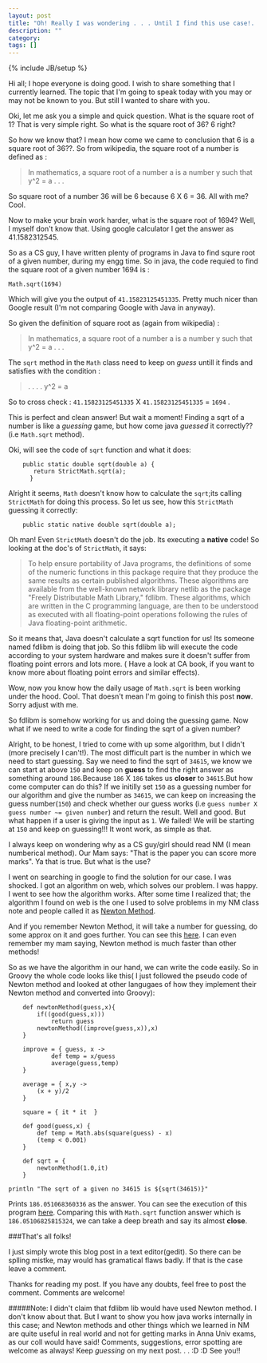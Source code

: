 ```yaml
---
layout: post
title: "Oh! Really I was wondering . . . Until I find this use case!. . ."
description: ""
category: 
tags: []
---
```

{% include JB/setup %}

Hi all; I hope everyone is doing good. I wish to share something that I currently learned. The topic that I'm going to 
speak today with you may or may not be known to you. But still I wanted to share with you. 


Oki, let me ask you a simple and quick question. What is the square root of 1? That is very simple right. So what is the square root 
of 36? 6 right? 

So how we know that? I mean how come we came to conclusion that 6 is a square root of 36??. So from wikipedia, the square root of a
number is defined as :

>In mathematics, a square root of a number a is a number y such that y^2 = a . . . 

So square root of a number 36 will be 6 because 6 X 6 = 36. All with me? Cool.

Now to make your brain work harder, what is the square root of 1694? Well, I myself don't know that. Using google calculator I get
the answer as 41.1582312545. 

So as a CS guy, I have written plenty of programs in Java to find squre root of a given number, during my engg time. So in java, the
code requied to find the square root of a given number 1694 is :

	Math.sqrt(1694)

Which will give you the output of `41.15823125451335`. Pretty much nicer than Google result (I'm not comparing Google with Java in anyway).


So given the definition of square root as (again from wikipedia) :

>In mathematics, a square root of a number a is a number y such that y^2 = a . . . 

The `sqrt` method in the `Math` class need to keep on *guess* untill it finds and satisfies with the condition :

>. . . . y^2 = a 

So to cross check : `41.15823125451335` X `41.15823125451335` = `1694` . 

This is perfect and clean answer! But wait a moment! Finding a sqrt of a number is like a *guessing* game, but how come java *guessed* it correctly??
(i.e `Math.sqrt` method).

Oki, will see the code of `sqrt` function and what it does:

		public static double sqrt(double a) {
     	   return StrictMath.sqrt(a); 
          }
 
Alright it seems, `Math` doesn't know how to calculate the `sqrt`;its calling `StrictMath` for doing this process. So let us see, how this `StrictMath` guessing
it correctly:

		public static native double sqrt(double a);


Oh man! Even `StrictMath` doesn't do the job. Its executing a **native** code! So looking at the doc's of `StrictMath`, it says:


>To help ensure portability of Java programs, the definitions of some of the numeric functions in this package require that they produce the same results as certain published algorithms. These algorithms are available from the well-known network library netlib as the package "Freely Distributable Math Library," fdlibm. These algorithms, which are written in the C programming language, are then to be understood as executed with all floating-point operations following the rules of Java floating-point arithmetic.

So it means that, Java doesn't calculate a sqrt function for us! Its someone named fdlibm is doing that job. So this fdlibm lib will execute the code according to 
your system hardware and makes sure it doesn't suffer from floating point errors and lots more. ( Have a look at CA book, if you want to know more about floating
point errors and similar effects). 

Wow, now you know how the daily usage of `Math.sqrt` is been working under the hood. Cool. That doesn't mean I'm going to finish this post **now**. Sorry adjust with me.

So fdlibm is somehow working for us and doing the guessing game. Now what if we need to write a code for finding the sqrt of a given number?

Alright, to be honest, I tried to come with up some algorithm, but I didn't (more precisely I can't!). The most difficult part is the number in which we need to 
start guessing. Say we need to find the sqrt of `34615`, we know we can start at above `150` and keep on **guess** to find the right answer as something around `186`.Because `186` X `186` takes us **closer** to `34615`.But how come computer can do this? If we initilly set `150` as a guessing number for our algorithm and give the number as `34615`, we can keep on increasing the guess number(`150`) and check whether our guess works (i.e `guess number X guess number ~= given number`) and return the result. Well and good. But what happen if a user is giving the input as `1`. We failed! We will be starting at `150` and keep on guessing!!! It wont work, as simple as that.


I always keep on wondering why as a CS guy/girl should read NM (I mean numberical method). Our Mam says: "That is the paper you can score more marks". Ya that is true. But what is the use? 

I went on searching in google to find the solution for our case. I was shocked. I got an algorithm on web, which solves our problem. I was happy. I went to see how the algorithm works. After some time I realized that; the algorithm I found on web is the one I used to solve problems in my NM class note and people called it as [Newton Method](http://en.wikipedia.org/wiki/Newton%27s_method#Square%5Froot%5Fof%5Fa%5Fnumber).


And if you remember Newton Method, it will take a number for guessing, do some approx on it and goes further. You can see this [here](http://en.wikipedia.org/wiki/Newton%27s_method#Square%5Froot%5Fof%5Fa%5Fnumber). I can even remember my mam saying, Newton method is much faster than other methods!


So as we have the algorithm in our hand, we can write the code easily. So in Groovy the whole code looks like this( I just followed the pseudo code of Newton method and looked at other langugaes of how they implement their Newton method and converted into Groovy):


		def newtonMethod(guess,x){
		    if((good(guess,x)))
          		return guess
    		newtonMethod((improve(guess,x)),x)
		}
		 
		improve = { guess, x -> 
        		def temp = x/guess
        		average(guess,temp)
		}
	 
		average = { x,y ->
	    	(x + y)/2
		}
	 
		square = { it * it  }
		 
		def good(guess,x) {
	    	def temp = Math.abs(square(guess) - x)
	    	(temp < 0.001)
		}
	 
		def sqrt = {
		    newtonMethod(1.0,it)
		}
	 
	println "The sqrt of a given no 34615 is ${sqrt(34615)}"


Prints `186.051068360336` as the answer. You can see the execution of this program [here](http://ideone.com/Ypmwn). Comparing this with `Math.sqrt` function answer which is `186.05106825815324`, we can take a deep breath and say its almost **close**. 


###That's all folks!


I just simply wrote this blog post in a text editor(gedit). So there can be splling mistke, may would has gramatical flaws badly. If that is the case leave a comment.

Thanks for reading my post. If you have any doubts, feel free to post the comment. Comments are welcome!


#####Note: I didn't claim that fdlibm lib would have used Newton method. I don't know about that. But I want to show you how java works internally in this case; and Newton methods and other things which we learned in NM are quite useful in real world and not for getting marks in Anna Univ exams, as our coll would have said! Comments, suggestions, error spotting are welcome as always! Keep *guessing* on my next post. . . :D :D  See you!! 




		



